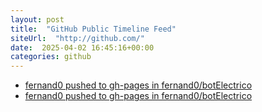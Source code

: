 ```yaml
---
layout: post
title:  "GitHub Public Timeline Feed"
siteUrl:  "http://github.com/"
date:  2025-04-02 16:45:16+00:00
categories: github
---
```

*  [fernand0 pushed to gh-pages in fernand0/botElectrico](https://github.com/fernand0/botElectrico/compare/5479ac93e7...6fc46e0c96)
*  [fernand0 pushed to gh-pages in fernand0/botElectrico](https://github.com/fernand0/botElectrico/compare/3d4672d6af...119d854440)
